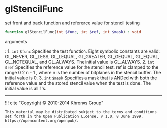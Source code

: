 # glStencilFunc
set front and back function and reference value for stencil testing

```php
function glStencilFunc(int $func, int $ref, int $mask) : void
```



arguments

:    1. `int` `$func` Specifies the test function. Eight symbolic constants are
    valid: <constant>GL_NEVER</constant>, <constant>GL_LESS</constant>,
    <constant>GL_LEQUAL</constant>, <constant>GL_GREATER</constant>,
    <constant>GL_GEQUAL</constant>, <constant>GL_EQUAL</constant>,
    <constant>GL_NOTEQUAL</constant>, and <constant>GL_ALWAYS</constant>. The
    initial value is <constant>GL_ALWAYS</constant>.
    2. `int` `$ref` Specifies the reference value for the stencil test. ref is
    clamped to the range    0  2 n  - 1   , where n is the number of bitplanes in
    the stencil buffer. The initial value is 0.
    3. `int` `$mask` Specifies a mask that is ANDed with both the reference value
    and the stored stencil value when the test is done. The initial value is all
    1's.



---
     

!!! cite "Copyright © 2010-2014 Khronos Group"

    This material may be distributed subject to the terms and conditions set forth in the Open Publication License, v 1.0, 8 June 1999. https://opencontent.org/openpub/.